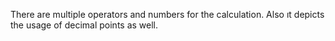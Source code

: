 There are multiple operators and numbers for the calculation. Also ıt depicts the usage of decimal points as well.

